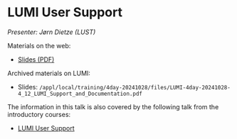 # LUMI User Support

*Presenter: Jørn Dietze (LUST)*

<!--
Course materials will be provided during and after the course.
-->

<!--
<video src="https://462000265.lumidata.eu/4day-20241028/recordings/4_12_LUMI_Support_and_Documentation.mp4" controls="controls">
</video>

*Note that there were some technical glitches during the demo. These have been edited out of the video.*
-->

Materials on the web:

-   [Slides (PDF)](https://462000265.lumidata.eu/4day-20241028/files/LUMI-4day-20241028-4_12_LUMI_Support_and_Documentation.pdf)

Archived materials on LUMI:

-   Slides: `/appl/local/training/4day-20241028/files/LUMI-4day-20241028-4_12_LUMI_Support_and_Documentation.pdf`

<!--
-   Recording: `/appl/local/training/4day-20241028/recordings/4_12_LUMI_Support_and_Documentation.mp4`
-->

The information in this talk is also covered by the following talk from the introductory courses:

-   [LUMI User Support](../2day-20240502/extra_10_Support.md)
